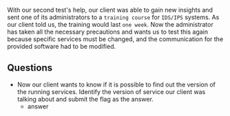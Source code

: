 With our second test's help, our client was able to gain new insights and sent one of its administrators to a `training course` for `IDS/IPS` systems. As our client told us, the training would last `one week`. Now the administrator has taken all the necessary precautions and wants us to test this again because specific services must be changed, and the communication for the provided software had to be modified.

## Questions
- Now our client wants to know if it is possible to find out the version of the running services. Identify the version of service our client was talking about and submit the flag as the answer.
	- answer